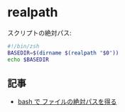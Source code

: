 # realpath

スクリプトの絶対パス:

~~~zsh
#!/bin/zsh
BASEDIR=$(dirname $(realpath "$0"))
echo $BASEDIR
~~~


## 記事

- [bash で ファイルの絶対パスを得る](https://qiita.com/katoy/items/c0d9ff8aff59efa8fcbb)
